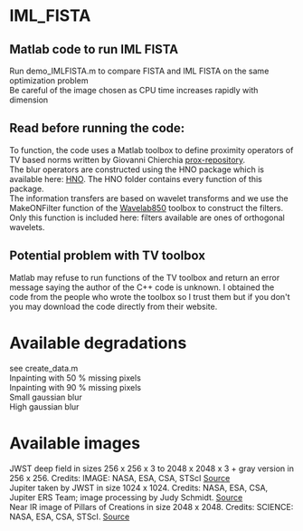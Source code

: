 # IML_FISTA
## Matlab code to run IML FISTA
 Run demo_IMLFISTA.m to compare FISTA and IML FISTA on the same optimization problem \
 Be careful of the image chosen as CPU time increases rapidly with dimension
 ## Read before running the code:
 To function, the code uses a Matlab toolbox to define proximity operators of TV based norms written by Giovanni Chierchia [prox-repository](http://proximity-operator.net). \
 The blur operators are constructed using the HNO package which is available here: [HNO](http://www.imm.dtu.dk/~pcha/HNO/). The HNO folder contains every function of this package. \
 The information transfers are based on wavelet transforms and we use the MakeONFilter function of the [Wavelab850](https://statweb.stanford.edu/~wavelab/) toolbox to construct the filters. Only this function is included here: filters available are ones of orthogonal wavelets.
 ## Potential problem with TV toolbox
Matlab may refuse to run functions of the TV toolbox and return an error message saying the author of the C++ code is unknown. I obtained the code from the people who wrote the toolbox so I trust them but if you don't you may download the code directly from their website.
 # Available degradations
 see create_data.m \
 Inpainting with 50 % missing pixels \
 Inpainting with 90 % missing pixels \
 Small gaussian blur \
 High gaussian blur 
 
 # Available images
 JWST deep field in sizes 256 x 256 x 3 to 2048 x 2048 x 3 + gray version in 256 x 256. Credits: IMAGE: NASA, ESA, CSA, STScI [Source](https://webbtelescope.org/contents/media/images/2022/035/01G7DCWB7137MYJ05CSH1Q5Z1Z)\
 Jupiter taken by JWST in size 1024 x 1024. Credits: NASA, ESA, CSA, Jupiter ERS Team; image processing by Judy Schmidt. [Source](https://blogs.nasa.gov/webb/2022/08/22/webbs-jupiter-images-showcase-auroras-hazes/)\
 Near IR image of Pillars of Creations in size 2048 x 2048. Credits: SCIENCE: NASA, ESA, CSA, STScI. [Source](https://webbtelescope.org/contents/media/images/01GK2KKTR81SGYF24YBGYG7TAP.html) 
